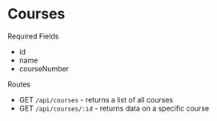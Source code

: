 # Courses 

Required Fields 
 - id 
 - name 
 - courseNumber
 
Routes 
 - GET `/api/courses` - returns a list of all courses 
 - GET `/api/courses/:id` - returns data on a specific course
